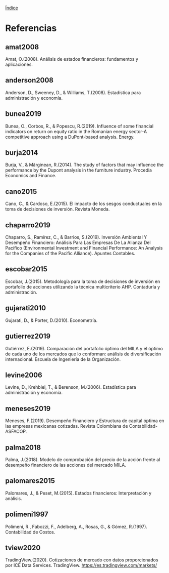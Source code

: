 [Índice](../README.md#índice)

# Referencias
## amat2008
Amat, O.(2008). Análisis de estados financieros: fundamentos y aplicaciones. 

## anderson2008
Anderson, D., Sweeney, D., & Williams, T.(2008). Estadística para administración y economía. 

## bunea2019
Bunea, O., Corbos, R., & Popescu, R.(2019). Influence of some financial indicators on return on equity ratio in the Romanian energy sector-A competitive approach using a DuPont-based analysis. Energy. 

## burja2014
Burja, V., & Mărginean, R.(2014). The study of factors that may influence the performance by the Dupont analysis in the furniture industry. Procedia Economics and Finance. 

## cano2015
Cano, C., & Cardoso, E.(2015). El impacto de los sesgos conductuales en la toma de decisiones de inversión. Revista Moneda. 

## chaparro2019
Chaparro, S., Ramírez, C., & Barrios, S.(2019). Inversión Ambiental Y Desempeño Financiero: Análisis Para Las Empresas De La Alianza Del Pacífico (Environmental Investment and Financial Performance: An Analysis for the Companies of the Pacific Alliance). Apuntes Contables. 

## escobar2015
Escobar, J.(2015). Metodología para la toma de decisiones de inversión en portafolio de acciones utilizando la técnica multicriterio AHP. Contaduría y administración. 

## gujarati2010
Gujarati, D., & Porter, D.(2010). Econometría. 

## gutierrez2019
Gutiérrez, E.(2019). Comparación del portafolio óptimo del MILA y el óptimo de cada uno de los mercados que lo conforman: análisis de diversificación internacional. Escuela de Ingeniería de la Organización. 

## levine2006
Levine, D., Krehbiel, T., & Berenson, M.(2006). Estadística para administración y economía. 

## meneses2019
Meneses, F.(2019). Desempeño Financiero y Estructura de capital óptima en las empresas mexicanas cotizadas. Revista Colombiana de Contabilidad-ASFACOP. 

## palma2018
Palma, J.(2018). Modelo de comprobación del precio de la acción frente al desempeño financiero de las acciones del mercado MILA. 

## palomares2015
Palomares, J., & Peset, M.(2015). Estados financieros: Interpretación y análisis. 

## polimeni1997
Polimeni, R., Fabozzi, F., Adelberg, A., Rosas, G., & Gómez, R.(1997). Contabilidad de Costos. 

## tview2020
TradingView.(2020). Cotizaciones de mercado con datos proporcionados por ICE Data Services. TradingView. https://es.tradingview.com/markets/

